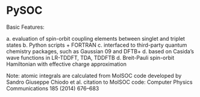 # PySOC

Basic Features:

a. evaluation of spin-orbit coupling elements between singlet and triplet states
b. Python scripts + FORTRAN
c. interfaced to third-party quantum chemistry packages, such as Gaussian 09 and DFTB+
d. based on Casida’s wave functions in LR-TDDFT, TDA, TDDFTB
d. Breit-Pauli spin-orbit Hamiltonian with effective charge approximation 

Note:
   atomic integrals are calculated from MolSOC code developed by Sandro Giuseppe Chiodo et al.
   citation to MolSOC code: Computer Physics Communications 185 (2014) 676–683

